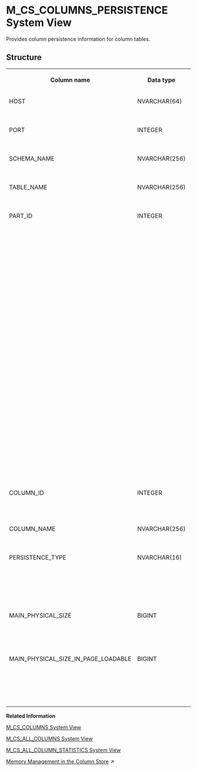 <!-- loio14905bf0250c4c019abf9dd6a32c7083 -->

# M\_CS\_COLUMNS\_PERSISTENCE System View

Provides column persistence information for column tables.



## Structure


<table>
<tr>
<th valign="top">

Column name

</th>
<th valign="top">

Data type

</th>
<th valign="top">

Description

</th>
</tr>
<tr>
<td valign="top">

HOST

</td>
<td valign="top">

NVARCHAR\(64\)

</td>
<td valign="top">

Displays the host name.

</td>
</tr>
<tr>
<td valign="top">

PORT

</td>
<td valign="top">

INTEGER

</td>
<td valign="top">

Displays the internal port.

</td>
</tr>
<tr>
<td valign="top">

SCHEMA\_NAME

</td>
<td valign="top">

NVARCHAR\(256\)

</td>
<td valign="top">

Displays the schema name.

</td>
</tr>
<tr>
<td valign="top">

TABLE\_NAME

</td>
<td valign="top">

NVARCHAR\(256\)

</td>
<td valign="top">

Displays the table name.

</td>
</tr>
<tr>
<td valign="top">

PART\_ID

</td>
<td valign="top">

INTEGER

</td>
<td valign="top">

Returns the table partition ID:

-   For partitioned tables, the part ID is equal to the sequential number of the partition, starting at 1.
-   For replicated tables, the part ID is 1 for the original table and subsequent part IDs are assigned to replica tables.
-   The part ID is 0 for tables that are not partitioned.
-   A part ID value of -1 indicates that a modification of the table schema is currently in progress.



</td>
</tr>
<tr>
<td valign="top">

COLUMN\_ID

</td>
<td valign="top">

INTEGER

</td>
<td valign="top">

Displays the numeric column ID.

</td>
</tr>
<tr>
<td valign="top">

COLUMN\_NAME

</td>
<td valign="top">

NVARCHAR\(256\)

</td>
<td valign="top">

Displays the column name.

</td>
</tr>
<tr>
<td valign="top">

PERSISTENCE\_TYPE

</td>
<td valign="top">

NVARCHAR\(16\)

</td>
<td valign="top">

Displays the type of column persistence: SINGLE, PAGED, VIRTUAL\_FILE, or VIRTUAL\_PAGED.

</td>
</tr>
<tr>
<td valign="top">

MAIN\_PHYSICAL\_SIZE

</td>
<td valign="top">

BIGINT

</td>
<td valign="top">

Displays the storage size, in bytes, used by the column.

</td>
</tr>
<tr>
<td valign="top">

MAIN\_PHYSICAL\_SIZE\_IN\_PAGE\_LOADABLE

</td>
<td valign="top">

BIGINT

</td>
<td valign="top">

Displays the total on-disk size stored in a page-loadable format for the table in bytes.

</td>
</tr>
</table>

**Related Information**  


[M\_CS\_COLUMNS System View](m-cs-columns-system-view-20ad197.md "Provides runtime information about columns in column tables.")

[M\_CS\_ALL\_COLUMNS System View](m-cs-all-columns-system-view-20acf4c.md "Provides runtime information for all columns in column tables, including internal column tables.")

[M\_CS\_ALL\_COLUMN\_STATISTICS System View](m-cs-all-column-statistics-system-view-2cb5b77.md "Provides information on how many scans and index searches were performed on any specified columns.")

[Memory Management in the Column Store](https://help.sap.com/viewer/f9c5015e72e04fffa14d7d4f7267d897/2024_1_QRC/en-US/bd6e6be8bb5710149e34e14608e07b76.html "The column store is the part of the SAP HANA database that manages data organized in columns in memory. Tables created as column tables are stored here.") :arrow_upper_right:

